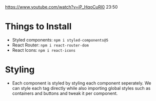 https://www.youtube.com/watch?v=iP_HqoCuRI0
23:50

# Things to Install
- Styled components: `npm i styled-components@5`
- React Router: `npm i react-router-dom`
- React Icons: `npm i react-icons`

# Styling
- Each component is styled by styling each component seperately. We can style each tag directly while also importing global styles such as containers and buttons and tweak it per component.



